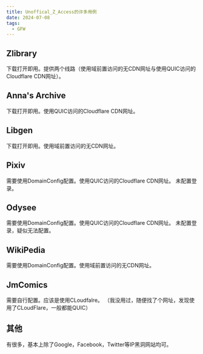 ```yaml
---
title: Unoffical_Z_Access的许多用例
date: 2024-07-08
tags:
  - GFW
---
```

## Zlibrary

下载打开即用。提供两个线路（使用域前置访问的无CDN网址与使用QUIC访问的Cloudflare CDN网址）。

## Anna's Archive

下载打开即用。使用QUIC访问的Cloudflare CDN网址。

## Libgen

下载打开即用。使用域前置访问的无CDN网址。

## Pixiv

需要使用DomainConfig配置。使用QUIC访问的Cloudflare CDN网址。
未配置登录。

## Odysee

需要使用DomainConfig配置。使用QUIC访问的Cloudflare CDN网址。
未配置登录，疑似无法配置。

## WikiPedia

需要使用DomainConfig配置。使用域前置访问的无CDN网址。

## JmComics

需要自行配置。应该是使用CLoudfalre。
（我没用过，随便找了个网址，发现使用了CLoudFlare，一般都能QUIC）

## 其他

有很多，基本上除了Google，Facebook，Twitter等IP黑洞网站均可。
